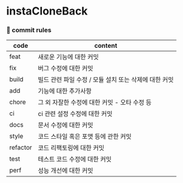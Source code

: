# instaCloneBack
### :scroll: commit rules
|code|content|
|---|---|
|feat|새로운 기능에 대한 커밋|
|fix|버그 수정에 대한 커밋|
|build|빌드 관련 파일 수정 / 모듈 설치 또는 삭제에 대한 커밋|
|add|기능에 대한 추가사항|
|chore|그 외 자잘한 수정에 대한 커밋 - 오타 수정 등|
|ci|ci 관련 설정 수정에 대한 커밋|
|docs|문서 수정에 대한 커밋|
|style|코드 스타일 혹은 포맷 등에 관한 커밋|
|refactor|코드 리팩토링에 대한 커밋|
|test|테스트 코드 수정에 대한 커밋|
|perf|성능 개선에 대한 커밋|
